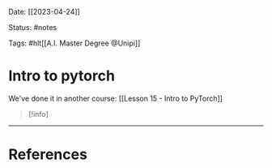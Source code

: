 Date: [[2023-04-24]]

Status: #notes

Tags: #hlt[[A.I. Master Degree @Unipi]]

# Intro to pytorch 

We've done it in another course: [[Lesson 15 - Intro to PyTorch]]

>[!info]
> 






---
# References

